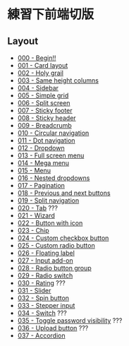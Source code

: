 # 練習下前端切版

## Layout

- [000 - Begin!!](https://dopamine908.github.io/FrontLayoutPractice/html/000-030/000.html)
- [001 - Card layout](https://dopamine908.github.io/FrontLayoutPractice/html/000-030/001.html)
- [002 - Holy grail](https://dopamine908.github.io/FrontLayoutPractice/html/000-030/002.html)
- [003 - Same height columns](https://dopamine908.github.io/FrontLayoutPractice/html/000-030/003.html)
- [004 - Sidebar](https://dopamine908.github.io/FrontLayoutPractice/html/000-030/004.html)
- [005 - Simple grid](https://dopamine908.github.io/FrontLayoutPractice/html/000-030/005.html)
- [006 - Split screen](https://dopamine908.github.io/FrontLayoutPractice/html/000-030/006.html)
- [007 - Sticky footer](https://dopamine908.github.io/FrontLayoutPractice/html/000-030/007.html)
- [008 - Sticky header](https://dopamine908.github.io/FrontLayoutPractice/html/000-030/008.html)
- [009 - Breadcrumb](https://dopamine908.github.io/FrontLayoutPractice/html/000-030/009.html)
- [010 - Circular navigation](https://dopamine908.github.io/FrontLayoutPractice/html/000-030/010.html)
- [011 - Dot navigation](https://dopamine908.github.io/FrontLayoutPractice/html/000-030/011.html)
- [012 - Dropdown](https://dopamine908.github.io/FrontLayoutPractice/html/000-030/012.html)
- [013 - Full screen menu](https://dopamine908.github.io/FrontLayoutPractice/html/000-030/013.html)
- [014 - Mega menu](https://dopamine908.github.io/FrontLayoutPractice/html/000-030/014.html)
- [015 - Menu](https://dopamine908.github.io/FrontLayoutPractice/html/000-030/015.html)
- [016 - Nested dropdowns](https://dopamine908.github.io/FrontLayoutPractice/html/000-030/016.html)
- [017 - Pagination](https://dopamine908.github.io/FrontLayoutPractice/html/000-030/017.html)
- [018 - Previous and next buttons](https://dopamine908.github.io/FrontLayoutPractice/html/000-030/018.html)
- [019 - Split navigation](https://dopamine908.github.io/FrontLayoutPractice/html/000-030/019.html)
- [020 - Tab](https://dopamine908.github.io/FrontLayoutPractice/html/000-030/020.html) ???
- [021 - Wizard](https://dopamine908.github.io/FrontLayoutPractice/html/000-030/021.html)
- [022 - Button with icon](https://dopamine908.github.io/FrontLayoutPractice/html/000-030/022.html) 
- [023 - Chip](https://dopamine908.github.io/FrontLayoutPractice/html/000-030/023.html) 
- [024 - Custom checkbox button](https://dopamine908.github.io/FrontLayoutPractice/html/000-030/024.html)
- [025 - Custom radio button](https://dopamine908.github.io/FrontLayoutPractice/html/000-030/025.html)
- [026 - Floating label](https://dopamine908.github.io/FrontLayoutPractice/html/000-030/026.html)
- [027 - Input add-on](https://dopamine908.github.io/FrontLayoutPractice/html/000-030/027.html)
- [028 - Radio button group](https://dopamine908.github.io/FrontLayoutPractice/html/000-030/028.html)
- [029 - Radio switch](https://dopamine908.github.io/FrontLayoutPractice/html/000-030/029.html)
- [030 - Rating](https://dopamine908.github.io/FrontLayoutPractice/html/000-030/030.html) ???
- [031 - Slider](https://dopamine908.github.io/FrontLayoutPractice/html/031-060/031.html) 
- [032 - Spin button](https://dopamine908.github.io/FrontLayoutPractice/html/031-060/032.html) 
- [033 - Stepper input](https://dopamine908.github.io/FrontLayoutPractice/html/031-060/033.html) 
- [034 - Switch](https://dopamine908.github.io/FrontLayoutPractice/html/031-060/034.html) ???
- [035 - Toggle password visibility](https://dopamine908.github.io/FrontLayoutPractice/html/031-060/035.html) ???
- [036 - Upload button](https://dopamine908.github.io/FrontLayoutPractice/html/031-060/036.html) ???
- [037 - Accordion](https://dopamine908.github.io/FrontLayoutPractice/html/031-060/037.html)